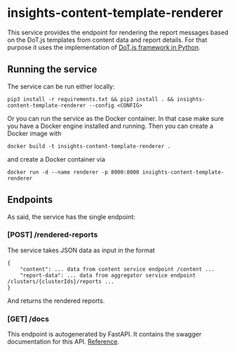 # insights-content-template-renderer

This service provides the endpoint for rendering the report messages based on the DoT.js templates from content data and report details.
For that purpose it uses the implementation of [DoT.js framework in Python](https://github.com/lucemia/doT).

## Running the service

The service can be run either locally:

`pip3 install -r requirements.txt && pip3 install . && insights-content-template-renderer --config <CONFIG>`

Or you can run the service as the Docker container. In that case make sure you have a Docker engine installed and running. Then you can create a Docker image with

`docker build -t insights-content-template-renderer .`

and create a Docker container via

`docker run -d --name renderer -p 8000:8000 insights-content-template-renderer`

## Endpoints

As said, the service has the single endpoint:

### [POST] /rendered-reports

The service takes JSON data as input in the format

```
{
	"content": ... data from content service endpoint /content ...
	"report-data": ... data from aggregator service endpoint /clusters/{clusterIds}/reports ...
}
```

And returns the rendered reports.

### [GET] /docs

This endpoint is autogenerated by FastAPI. It contains the swagger documentation for this API. [Reference](https://fastapi.tiangolo.com/features/#automatic-docs).
